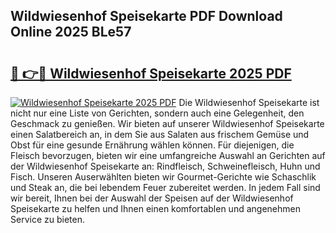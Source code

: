 ## Wildwiesenhof Speisekarte PDF Download Online 2025 BLe57

# <h2><a href="http://gc7fxp.nevu.top/?p=Wildwiesenhof+Speisekarte">🔗 👉🔴 Wildwiesenhof Speisekarte 2025 PDF</a></h2>

[![Wildwiesenhof Speisekarte 2025 PDF](https://i.imgur.com/dBaPXMq.png)](http://gc7fxp.nevu.top/?p=Wildwiesenhof+Speisekarte)
Die Wildwiesenhof Speisekarte ist nicht nur eine Liste von Gerichten, sondern auch eine Gelegenheit, den Geschmack zu genießen. Wir bieten auf unserer Wildwiesenhof Speisekarte einen Salatbereich an, in dem Sie aus Salaten aus frischem Gemüse und Obst für eine gesunde Ernährung wählen können. Für diejenigen, die Fleisch bevorzugen, bieten wir eine umfangreiche Auswahl an Gerichten auf der Wildwiesenhof Speisekarte an: Rindfleisch, Schweinefleisch, Huhn und Fisch. Unseren Auserwählten bieten wir Gourmet-Gerichte wie Schaschlik und Steak an, die bei lebendem Feuer zubereitet werden. In jedem Fall sind wir bereit, Ihnen bei der Auswahl der Speisen auf der Wildwiesenhof Speisekarte zu helfen und Ihnen einen komfortablen und angenehmen Service zu bieten.

